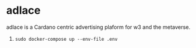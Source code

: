 # adlace

adlace is a Cardano centric advertising plaform for w3 and the metaverse.

1. ``sudo docker-compose up --env-file .env``